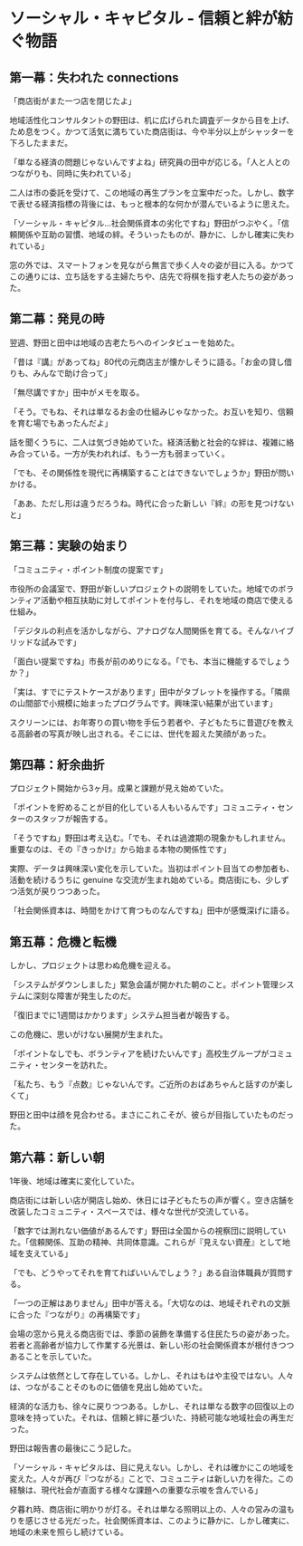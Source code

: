 # ソーシャル・キャピタル - 信頼と絆が紡ぐ物語

## 第一幕：失われた connections

「商店街がまた一つ店を閉じたよ」

地域活性化コンサルタントの野田は、机に広げられた調査データから目を上げ、ため息をつく。かつて活気に満ちていた商店街は、今や半分以上がシャッターを下ろしたままだ。

「単なる経済の問題じゃないんですよね」研究員の田中が応じる。「人と人とのつながりも、同時に失われている」

二人は市の委託を受けて、この地域の再生プランを立案中だった。しかし、数字で表せる経済指標の背後には、もっと根本的な何かが潜んでいるように思えた。

「ソーシャル・キャピタル...社会関係資本の劣化ですね」野田がつぶやく。「信頼関係や互助の習慣、地域の絆。そういったものが、静かに、しかし確実に失われている」

窓の外では、スマートフォンを見ながら無言で歩く人々の姿が目に入る。かつてこの通りには、立ち話をする主婦たちや、店先で将棋を指す老人たちの姿があった。

## 第二幕：発見の時

翌週、野田と田中は地域の古老たちへのインタビューを始めた。

「昔は『講』があってね」80代の元商店主が懐かしそうに語る。「お金の貸し借りも、みんなで助け合って」

「無尽講ですか」田中がメモを取る。

「そう。でもね、それは単なるお金の仕組みじゃなかった。お互いを知り、信頼を育む場でもあったんだよ」

話を聞くうちに、二人は気づき始めていた。経済活動と社会的な絆は、複雑に絡み合っている。一方が失われれば、もう一方も弱まっていく。

「でも、その関係性を現代に再構築することはできないでしょうか」野田が問いかける。

「ああ、ただし形は違うだろうね。時代に合った新しい『絆』の形を見つけないと」

## 第三幕：実験の始まり

「コミュニティ・ポイント制度の提案です」

市役所の会議室で、野田が新しいプロジェクトの説明をしていた。地域でのボランティア活動や相互扶助に対してポイントを付与し、それを地域の商店で使える仕組み。

「デジタルの利点を活かしながら、アナログな人間関係を育てる。そんなハイブリッドな試みです」

「面白い提案ですね」市長が前のめりになる。「でも、本当に機能するでしょうか？」

「実は、すでにテストケースがあります」田中がタブレットを操作する。「隣県の山間部で小規模に始まったプログラムです。興味深い結果が出ています」

スクリーンには、お年寄りの買い物を手伝う若者や、子どもたちに昔遊びを教える高齢者の写真が映し出される。そこには、世代を超えた笑顔があった。

## 第四幕：紆余曲折

プロジェクト開始から3ヶ月。成果と課題が見え始めていた。

「ポイントを貯めることが目的化している人もいるんです」コミュニティ・センターのスタッフが報告する。

「そうですね」野田は考え込む。「でも、それは過渡期の現象かもしれません。重要なのは、その『きっかけ』から始まる本物の関係性です」

実際、データは興味深い変化を示していた。当初はポイント目当ての参加者も、活動を続けるうちに genuine な交流が生まれ始めている。商店街にも、少しずつ活気が戻りつつあった。

「社会関係資本は、時間をかけて育つものなんですね」田中が感慨深げに語る。

## 第五幕：危機と転機

しかし、プロジェクトは思わぬ危機を迎える。

「システムがダウンしました」緊急会議が開かれた朝のこと。ポイント管理システムに深刻な障害が発生したのだ。

「復旧までに1週間はかかります」システム担当者が報告する。

この危機に、思いがけない展開が生まれた。

「ポイントなしでも、ボランティアを続けたいんです」高校生グループがコミュニティ・センターを訪れた。

「私たち、もう『点数』じゃないんです。ご近所のおばあちゃんと話すのが楽しくて」

野田と田中は顔を見合わせる。まさにこれこそが、彼らが目指していたものだった。

## 第六幕：新しい朝

1年後、地域は確実に変化していた。

商店街には新しい店が開店し始め、休日には子どもたちの声が響く。空き店舗を改装したコミュニティ・スペースでは、様々な世代が交流している。

「数字では測れない価値があるんです」野田は全国からの視察団に説明していた。「信頼関係、互助の精神、共同体意識。これらが『見えない資産』として地域を支えている」

「でも、どうやってそれを育てればいいんでしょう？」ある自治体職員が質問する。

「一つの正解はありません」田中が答える。「大切なのは、地域それぞれの文脈に合った『つながり』の再構築です」

会場の窓から見える商店街では、季節の装飾を準備する住民たちの姿があった。若者と高齢者が協力して作業する光景は、新しい形の社会関係資本が根付きつつあることを示していた。

システムは依然として存在している。しかし、それはもはや主役ではない。人々は、つながることそのものに価値を見出し始めていた。

経済的な活力も、徐々に戻りつつある。しかし、それは単なる数字の回復以上の意味を持っていた。それは、信頼と絆に基づいた、持続可能な地域社会の再生だった。

野田は報告書の最後にこう記した。

「ソーシャル・キャピタルは、目に見えない。しかし、それは確かにこの地域を変えた。人々が再び『つながる』ことで、コミュニティは新しい力を得た。この経験は、現代社会が直面する様々な課題への重要な示唆を含んでいる」

夕暮れ時、商店街に明かりが灯る。それは単なる照明以上の、人々の営みの温もりを感じさせる光だった。社会関係資本は、このように静かに、しかし確実に、地域の未来を照らし続けている。
